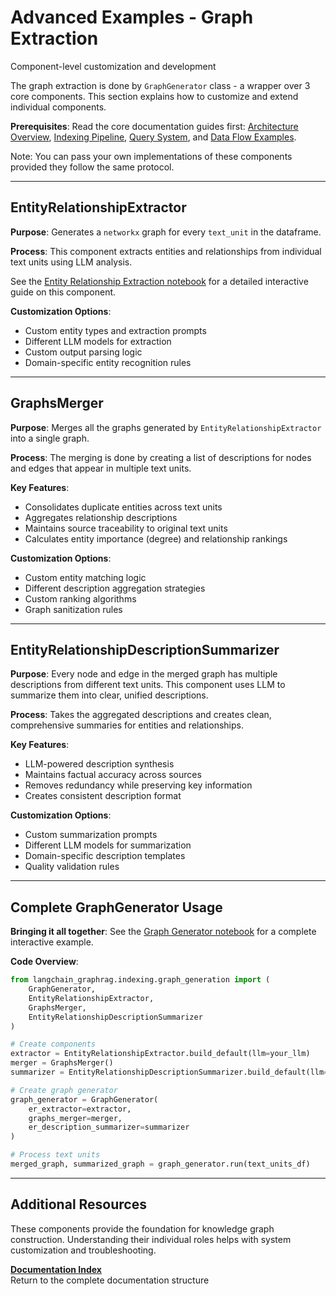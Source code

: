 # Advanced Examples - Graph Extraction

Component-level customization and development

The graph extraction is done by `GraphGenerator` class - a wrapper over 3 core components. This section explains how to customize and extend individual components.

**Prerequisites**: Read the core documentation guides first: [Architecture Overview](../../architecture/overview.md), [Indexing Pipeline](../indexing_pipeline.md), [Query System](../query_system.md), and [Data Flow Examples](../data_flow_examples.md).

Note: You can pass your own implementations of these components provided they follow the same protocol.

---

## EntityRelationshipExtractor 

**Purpose**: Generates a `networkx` graph for every `text_unit` in the dataframe.

**Process**: This component extracts entities and relationships from individual text units using LLM analysis.

See the [Entity Relationship Extraction notebook](er_extraction.ipynb) for a detailed interactive guide on this component.

**Customization Options**:
- Custom entity types and extraction prompts
- Different LLM models for extraction
- Custom output parsing logic
- Domain-specific entity recognition rules

---

## GraphsMerger

**Purpose**: Merges all the graphs generated by `EntityRelationshipExtractor` into a single graph.

**Process**: The merging is done by creating a list of descriptions for nodes and edges that appear in multiple text units.

**Key Features**:
- Consolidates duplicate entities across text units
- Aggregates relationship descriptions
- Maintains source traceability to original text units
- Calculates entity importance (degree) and relationship rankings

**Customization Options**:
- Custom entity matching logic
- Different description aggregation strategies
- Custom ranking algorithms
- Graph sanitization rules

---

## EntityRelationshipDescriptionSummarizer

**Purpose**: Every node and edge in the merged graph has multiple descriptions from different text units. This component uses LLM to summarize them into clear, unified descriptions.

**Process**: Takes the aggregated descriptions and creates clean, comprehensive summaries for entities and relationships.

**Key Features**:
- LLM-powered description synthesis
- Maintains factual accuracy across sources
- Removes redundancy while preserving key information
- Creates consistent description format

**Customization Options**:
- Custom summarization prompts
- Different LLM models for summarization
- Domain-specific description templates
- Quality validation rules

---

## Complete GraphGenerator Usage

**Bringing it all together**: See the [Graph Generator notebook](graph_generator.ipynb) for a complete interactive example.

**Code Overview**:
```python
from langchain_graphrag.indexing.graph_generation import (
    GraphGenerator,
    EntityRelationshipExtractor,
    GraphsMerger,
    EntityRelationshipDescriptionSummarizer
)

# Create components
extractor = EntityRelationshipExtractor.build_default(llm=your_llm)
merger = GraphsMerger()
summarizer = EntityRelationshipDescriptionSummarizer.build_default(llm=your_llm)

# Create graph generator
graph_generator = GraphGenerator(
    er_extractor=extractor,
    graphs_merger=merger,
    er_description_summarizer=summarizer
)

# Process text units
merged_graph, summarized_graph = graph_generator.run(text_units_df)
```

---

## Additional Resources

These components provide the foundation for knowledge graph construction. Understanding their individual roles helps with system customization and troubleshooting.

**[Documentation Index](../../index.md)**  
Return to the complete documentation structure

